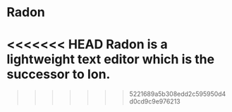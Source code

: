 # Radon
<<<<<<< HEAD
Radon is a lightweight text editor which is the successor to Ion.
=======
>>>>>>> 5221689a5b308edd2c595950d4d0cd9c9e976213

